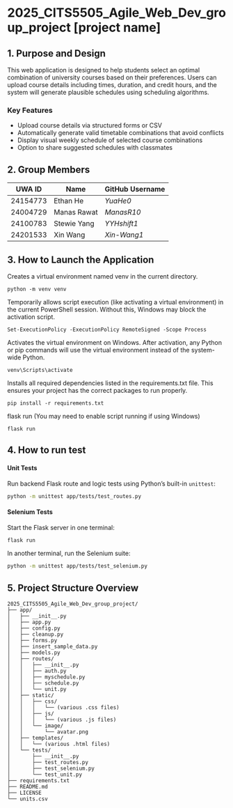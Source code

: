 # 2025_CITS5505_Agile_Web_Dev_group_project [project name]
## 1. Purpose and Design
  This web application is designed to help students select an optimal combination of university courses based on their preferences. Users can upload course details including times, duration, and credit hours, and the system will generate plausible schedules using scheduling algorithms.
### Key Features
- Upload course details via structured forms or CSV
- Automatically generate valid timetable combinations that avoid conflicts
- Display visual weekly schedule of selected course combinations
- Option to share suggested schedules with classmates
## 2. Group Members
| UWA ID   | Name         | GitHub Username |
|----------|--------------|-----------------|
| 24154773 | Ethan He     | *YuaHe0* |
| 24004729 | Manas Rawat  | *ManasR10* |
| 24100783 | Stewie Yang  | *YYHshift1* |
| 24201533 | Xin Wang     | *Xin-Wang1* |

## 3. How to Launch the Application
Creates a virtual environment named venv in the current directory. 
``` 
python -m venv venv
```
Temporarily allows script execution (like activating a virtual environment) in the current PowerShell session. Without this, Windows may block the activation script.
```
Set-ExecutionPolicy -ExecutionPolicy RemoteSigned -Scope Process
```
Activates the virtual environment on Windows. After activation, any Python or pip commands will use the virtual environment instead of the system-wide Python.
```
venv\Scripts\activate  
```
Installs all required dependencies listed in the requirements.txt file. This ensures your project has the correct packages to run properly.
```
pip install -r requirements.txt
```
flask run
(You may need to enable script running if using Windows)
```
flask run
```

## 4. How to run test

#### Unit Tests  
Run backend Flask route and logic tests using Python’s built-in `unittest`:

```bash
python -m unittest app/tests/test_routes.py
```
#### Selenium Tests
Start the Flask server in one terminal:
```bash
flask run
```
In another terminal, run the Selenium suite:
```bash
python -m unittest app/tests/test_selenium.py
```
## 5.  Project Structure Overview
```
2025_CITS5505_Agile_Web_Dev_group_project/
├── app/
│   ├── __init__.py
│   ├── app.py
│   ├── config.py
│   ├── cleanup.py
│   ├── forms.py
│   ├── insert_sample_data.py
│   ├── models.py
│   ├── routes/
│   │   ├── __init__.py
│   │   ├── auth.py
│   │   ├── myschedule.py
│   │   ├── schedule.py
│   │   └── unit.py
│   ├── static/
│   │   ├── css/
│   │   │   └── (various .css files)
│   │   ├── js/
│   │   │   └── (various .js files)
│   │   └── image/
│   │       └── avatar.png
│   ├── templates/
│   │   └── (various .html files)
│   └── tests/
│       ├── __init__.py
│       ├── test_routes.py
│       ├── test_selenium.py
│       └── test_unit.py
├── requirements.txt
├── README.md
├── LICENSE
└── units.csv
```
